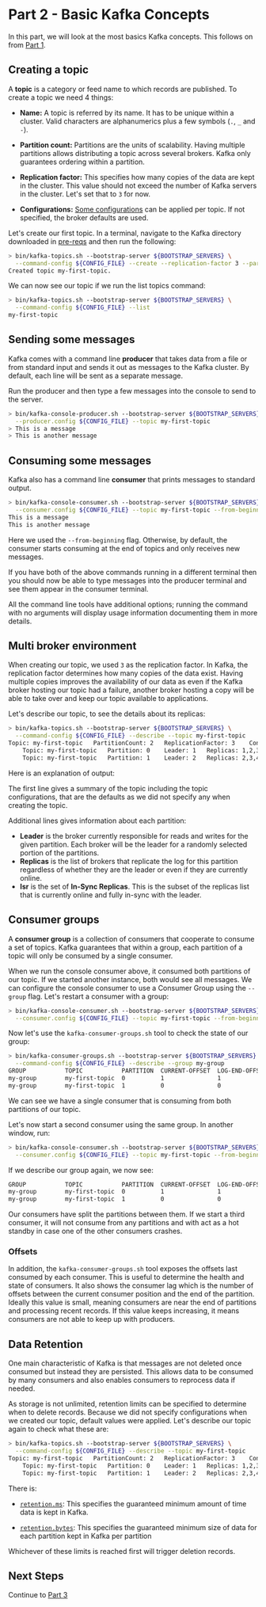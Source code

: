 # Part 2 - Basic Kafka Concepts

In this part, we will look at the most basics Kafka concepts. This follows on from [Part 1](../part1/README.md).

## Creating a topic

A **topic** is a category or feed name to which records are published. To create a topic we need 4 things:

- **Name:** A topic is referred by its name. It has to be unique within a cluster. Valid characters are alphanumerics plus a few symbols (`.`, `_` and `-`).

- **Partition count:** Partitions are the units of scalability. Having multiple partitions allows distributing a topic across several brokers. Kafka only guarantees ordering within a partition.

- **Replication factor:** This specifies how many copies of the data are kept in the cluster. This value should not exceed the number of Kafka servers in the cluster. Let's set that to `3` for now.

- **Configurations:** [Some configurations](https://kafka.apache.org/documentation/#topicconfigs) can be applied per topic. If not specified, the broker defaults are used.


Let's create our first topic. In a terminal, navigate to the Kafka directory downloaded in [pre-reqs](../part1/README.md) and then run the following:

```sh
> bin/kafka-topics.sh --bootstrap-server ${BOOTSTRAP_SERVERS} \
  --command-config ${CONFIG_FILE} --create --replication-factor 3 --partitions 2 --topic my-first-topic
Created topic my-first-topic.
```

We can now see our topic if we run the list topics command:
```sh
> bin/kafka-topics.sh --bootstrap-server ${BOOTSTRAP_SERVERS} \
  --command-config ${CONFIG_FILE} --list
my-first-topic
```

## Sending some messages

Kafka comes with a command line **producer** that takes data from a file or from standard input and sends it out as messages to the Kafka cluster. By default, each line will be sent as a separate message.

Run the producer and then type a few messages into the console to send to the server.

```sh
> bin/kafka-console-producer.sh --bootstrap-server ${BOOTSTRAP_SERVERS} \
  --producer.config ${CONFIG_FILE} --topic my-first-topic
> This is a message
> This is another message
```

## Consuming some messages

Kafka also has a command line **consumer** that prints messages to standard output.

```sh
> bin/kafka-console-consumer.sh --bootstrap-server ${BOOTSTRAP_SERVERS} \
  --consumer.config ${CONFIG_FILE} --topic my-first-topic --from-beginning
This is a message
This is another message
```

Here we used the `--from-beginning` flag. Otherwise, by default, the consumer starts consuming at the end of topics and only receives new messages.

If you have both of the above commands running in a different terminal then you should now be able to type messages into the producer terminal and see them appear in the consumer terminal.

All the command line tools have additional options; running the command with no arguments will display usage information documenting them in more details.

## Multi broker environment

When creating our topic, we used `3` as the replication factor. In Kafka, the replication factor determines how many copies of the data exist. Having multiple copies improves the availability of our data as even if the Kafka broker hosting our topic had a failure, another broker hosting a copy will be able to take over and keep our topic available to applications.

Let's describe our topic, to see the details about its replicas:

```sh
> bin/kafka-topics.sh --bootstrap-server ${BOOTSTRAP_SERVERS} \
  --command-config ${CONFIG_FILE} --describe --topic my-first-topic
Topic: my-first-topic	PartitionCount: 2	ReplicationFactor: 3	Configs: min.insync.replicas=2,segment.bytes=536870912,retention.ms=86400000,retention.bytes=1073741824
	Topic: my-first-topic	Partition: 0	Leader: 1	Replicas: 1,2,3	Isr: 1,2,3
	Topic: my-first-topic	Partition: 1	Leader: 2	Replicas: 2,3,4	Isr: 2,3,4
```

Here is an explanation of output:

The first line gives a summary of the topic including the topic configurations, that are the defaults as we did not specify any when creating the topic.

Additional lines gives information about each partition:
- **Leader** is the broker currently responsible for reads and writes for the given partition. Each broker will be the leader for a randomly selected portion of the partitions.
- **Replicas** is the list of brokers that replicate the log for this partition regardless of whether they are the leader or even if they are currently online.
- **Isr** is the set of **In-Sync Replicas**. This is the subset of the replicas list that is currently online and fully in-sync with the leader.

## Consumer groups

A **consumer group** is a collection of consumers that cooperate to consume a set of topics. Kafka guarantees that within a group, each partition of a topic will only be consumed by a single consumer.

When we run the console consumer above, it consumed both partitions of our topic. If we started another instance, both would see all messages. We can configure the console consumer to use a Consumer Group using the `--group` flag. Let's restart a consumer with a group:

```sh
> bin/kafka-console-consumer.sh --bootstrap-server ${BOOTSTRAP_SERVERS} \
  --consumer.config ${CONFIG_FILE} --topic my-first-topic --from-beginning --group my-group
```

Now let's use the `kafka-consumer-groups.sh` tool to check the state of our group:
```sh
> bin/kafka-consumer-groups.sh --bootstrap-server ${BOOTSTRAP_SERVERS} \
  --command-config ${CONFIG_FILE} --describe --group my-group
GROUP           TOPIC           PARTITION  CURRENT-OFFSET  LOG-END-OFFSET  LAG             CONSUMER-ID                                              HOST            CLIENT-ID
my-group        my-first-topic  0          1               1               0               consumer-my-group-1-a139ff8b-4e7d-40e4-8c81-660b629913d5 /169.254.0.3    consumer-my-group-1
my-group        my-first-topic  1          0               0               0               consumer-my-group-1-a139ff8b-4e7d-40e4-8c81-660b629913d5 /169.254.0.3    consumer-my-group-1
```

We can see we have a single consumer that is consuming from both partitions of our topic.

Let's now start a second consumer using the same group. In another window, run:
```sh
> bin/kafka-console-consumer.sh --bootstrap-server ${BOOTSTRAP_SERVERS} \
  --consumer.config ${CONFIG_FILE} --topic my-first-topic --from-beginning --group my-group
```

If we describe our group again, we now see:
```sh
GROUP           TOPIC           PARTITION  CURRENT-OFFSET  LOG-END-OFFSET  LAG             CONSUMER-ID                                              HOST            CLIENT-ID
my-group        my-first-topic  0          1               1               0               consumer-my-group-1-287eb22f-a2e2-4a8d-9c22-b120622bf885 /169.254.0.3    consumer-my-group-1
my-group        my-first-topic  1          0               0               0               consumer-my-group-1-a139ff8b-4e7d-40e4-8c81-660b629913d5 /169.254.0.3    consumer-my-group-1
```

Our consumers have split the partitions between them. If we start a third consumer, it will not consume from any partitions and with act as a hot standby in case one of the other consumers crashes.

### Offsets

In addition, the `kafka-consumer-groups.sh` tool exposes the offsets last consumed by each consumer. This is useful to determine the health and state of consumers. It also shows the consumer lag which is the number of offsets between the current consumer position and the end of the partition. Ideally this value is small, meaning consumers are near the end of partitions and processing recent records. If this value keeps increasing, it means consumers are not able to keep up with producers.


## Data Retention

One main characteristic of Kafka is that messages are not deleted once consumed but instead they are persisted. This allows data to be consumed by many consumers and also enables consumers to reprocess data if needed.

As storage is not unlimited, retention limits can be specified to determine when to delete records. Because we did not specify configurations when we created our topic, default values were applied. Let's describe our topic again to check what these are:

```sh
> bin/kafka-topics.sh --bootstrap-server ${BOOTSTRAP_SERVERS} \
  --command-config ${CONFIG_FILE} --describe --topic my-first-topic
Topic: my-first-topic	PartitionCount: 2	ReplicationFactor: 3	Configs: min.insync.replicas=2,segment.bytes=536870912,retention.ms=86400000,retention.bytes=1073741824
	Topic: my-first-topic	Partition: 0	Leader: 1	Replicas: 1,2,3	Isr: 1,2,3
	Topic: my-first-topic	Partition: 1	Leader: 2	Replicas: 2,3,4	Isr: 2,3,4
```

There is:

- [`retention.ms`](https://kafka.apache.org/documentation/#retention.ms): This specifies the guaranteed minimum amount of time data is kept in Kafka. 

- [`retention.bytes`](https://kafka.apache.org/documentation/#retention.bytes): This specifies the guaranteed minimum size of data for each partition kept in Kafka per partition

Whichever of these limits is reached first will trigger deletion records.

## Next Steps

Continue to [Part 3](../part3/README.md)
